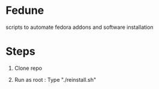 Fedune
======

scripts to automate fedora addons and software installation 

Steps 
======
1) Clone repo

2) Run as root : Type "./reinstall.sh"
